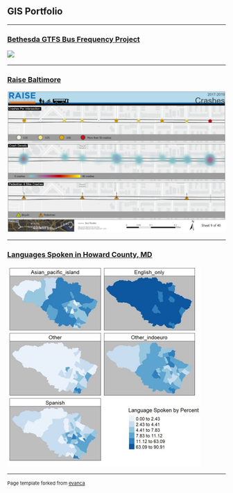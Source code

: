 ## GIS Portfolio

---
### [Bethesda GTFS Bus Frequency Project](/project/bethesda/index.md)
[<img src="/images/bethesda.png?raw=true"/>](/pdf/bethesda.pdf)

---
### [Raise Baltimore](/pdf/mapsMap9.pdf)
[<img src="/images/Map9.png?raw=true"/>](/project/)

---
### [Languages Spoken in Howard County, MD](/pdf/github_langmap.pdf)
[<img src="/images/github_langmap.jpg?raw=true"/>](/project/)




---
<p style="font-size:11px">Page template forked from <a href="https://github.com/evanca/quick-portfolio">evanca</a></p>
<!-- Remove above link if you don't want to attibute -->
